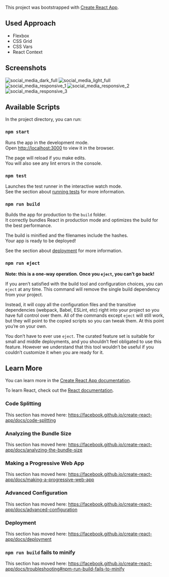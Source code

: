 This project was bootstrapped with [Create React App](https://github.com/facebook/create-react-app).

## Used Approach
- Flexbox
- CSS Grid
- CSS Vars
- React Context

## Screenshots
![social_media_dark_full](https://user-images.githubusercontent.com/60232927/107771357-ef954500-6d3a-11eb-8c17-8fdaa4617bfa.png)
![social_media_light_full](https://user-images.githubusercontent.com/60232927/107771360-f02ddb80-6d3a-11eb-9030-53dcb5bebd7e.png)
![social_media_responsive_1](https://user-images.githubusercontent.com/60232927/107771361-f0c67200-6d3a-11eb-8272-5d0467b5e8d4.png)
![social_media_responsive_2](https://user-images.githubusercontent.com/60232927/107771363-f0c67200-6d3a-11eb-8b22-a5c9e021978f.png)
![social_media_responsive_3](https://user-images.githubusercontent.com/60232927/107771772-8cf07900-6d3b-11eb-849f-f46ab97d8cea.png)

## Available Scripts

In the project directory, you can run:

### `npm start`

Runs the app in the development mode.<br />
Open [http://localhost:3000](http://localhost:3000) to view it in the browser.

The page will reload if you make edits.<br />
You will also see any lint errors in the console.

### `npm test`

Launches the test runner in the interactive watch mode.<br />
See the section about [running tests](https://facebook.github.io/create-react-app/docs/running-tests) for more information.

### `npm run build`

Builds the app for production to the `build` folder.<br />
It correctly bundles React in production mode and optimizes the build for the best performance.

The build is minified and the filenames include the hashes.<br />
Your app is ready to be deployed!

See the section about [deployment](https://facebook.github.io/create-react-app/docs/deployment) for more information.

### `npm run eject`

**Note: this is a one-way operation. Once you `eject`, you can’t go back!**

If you aren’t satisfied with the build tool and configuration choices, you can `eject` at any time. This command will remove the single build dependency from your project.

Instead, it will copy all the configuration files and the transitive dependencies (webpack, Babel, ESLint, etc) right into your project so you have full control over them. All of the commands except `eject` will still work, but they will point to the copied scripts so you can tweak them. At this point you’re on your own.

You don’t have to ever use `eject`. The curated feature set is suitable for small and middle deployments, and you shouldn’t feel obligated to use this feature. However we understand that this tool wouldn’t be useful if you couldn’t customize it when you are ready for it.

## Learn More

You can learn more in the [Create React App documentation](https://facebook.github.io/create-react-app/docs/getting-started).

To learn React, check out the [React documentation](https://reactjs.org/).

### Code Splitting

This section has moved here: https://facebook.github.io/create-react-app/docs/code-splitting

### Analyzing the Bundle Size

This section has moved here: https://facebook.github.io/create-react-app/docs/analyzing-the-bundle-size

### Making a Progressive Web App

This section has moved here: https://facebook.github.io/create-react-app/docs/making-a-progressive-web-app

### Advanced Configuration

This section has moved here: https://facebook.github.io/create-react-app/docs/advanced-configuration

### Deployment

This section has moved here: https://facebook.github.io/create-react-app/docs/deployment

### `npm run build` fails to minify

This section has moved here: https://facebook.github.io/create-react-app/docs/troubleshooting#npm-run-build-fails-to-minify
